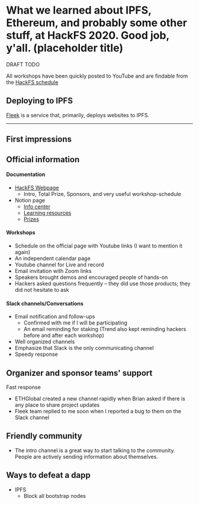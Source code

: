 # What we learned about IPFS, Ethereum, and probably some other stuff, at HackFS 2020. Good job, y'all. (placeholder title)

DRAFT TODO


All workshops have been quickly posted to YouTube and are
findable from the [HackFS schedule][hfs-s]

[hfs-s]: https://hackfs.com/#schedule


## Deploying to IPFS

[Fleek] is a service that, primarily, deploys websites to IPFS.


[Fleek]: https://fleek.co

---
## First impressions

## Official information

#### Documentation
- [HackFS Webpage](https://hackfs.com/)
    - Intro, Total Prize, Sponsors, and very useful workshop-schedule
- Notion page
    - [Info center](https://www.notion.so/HackFS-Info-Center-3a9fb4444df1485d9433a94d59ded159)
    - [Learning resources](https://www.notion.so/HackFS-Learning-Resources-8a6ed425e3e146a98778845bad1e7e17)
    - [Prizes](https://www.notion.so/Prizes-HackFS-aa13ba4658814c9f8893215c6dd2917d)
    
#### Workshops
- Schedule on the official page with Youtube links (I want to mention it again)
- An independent calendar page
- Youtube channel for Live and record
- Email invitation with Zoom links
- Speakers brought demos and encouraged people of hands-on
- Hackers asked questions frequently – they did use those products; they did not hesitate to ask

#### Slack channels/Conversations
- Email notification and follow-ups
    - Confirmed with me if I will be participating
    - An email reminding for staking (Trend also kept reminding hackers before and after each workshop)
- Well organized channels
- Emphasize that Slack is the only communicating channel
- Speedy response 

## Organizer and sponsor teams' support

Fast response
- ETHGlobal created a new channel rapidly when Brian asked if there is any place to share project updates
- Fleek team replied to me soon when I reported a bug to them on the Slack channel

## Friendly community
- The intro channel is a great way to start talking to the community. People are actively sending information about themselves.


## Ways to defeat a dapp

- IPFS
  - Block all bootstrap nodes
